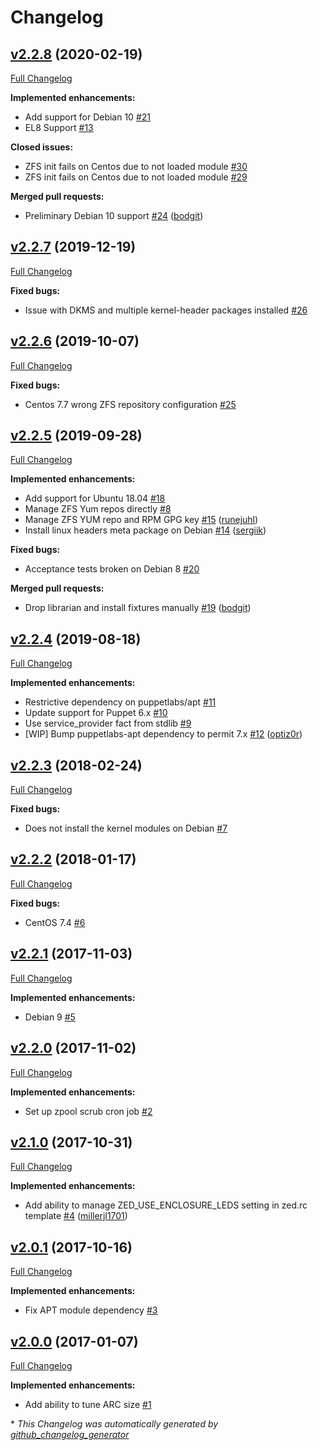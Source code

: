 # Changelog

## [v2.2.8](https://github.com/bodgit/puppet-zfs/tree/v2.2.8) (2020-02-19)

[Full Changelog](https://github.com/bodgit/puppet-zfs/compare/v2.2.7...v2.2.8)

**Implemented enhancements:**

- Add support for Debian 10 [\#21](https://github.com/bodgit/puppet-zfs/issues/21)
- EL8 Support [\#13](https://github.com/bodgit/puppet-zfs/issues/13)

**Closed issues:**

- ZFS init fails on Centos due to not loaded module [\#30](https://github.com/bodgit/puppet-zfs/issues/30)
- ZFS init fails on Centos due to not loaded module [\#29](https://github.com/bodgit/puppet-zfs/issues/29)

**Merged pull requests:**

- Preliminary Debian 10 support [\#24](https://github.com/bodgit/puppet-zfs/pull/24) ([bodgit](https://github.com/bodgit))

## [v2.2.7](https://github.com/bodgit/puppet-zfs/tree/v2.2.7) (2019-12-19)

[Full Changelog](https://github.com/bodgit/puppet-zfs/compare/v2.2.6...v2.2.7)

**Fixed bugs:**

- Issue with DKMS and multiple kernel-header packages installed [\#26](https://github.com/bodgit/puppet-zfs/issues/26)

## [v2.2.6](https://github.com/bodgit/puppet-zfs/tree/v2.2.6) (2019-10-07)

[Full Changelog](https://github.com/bodgit/puppet-zfs/compare/v2.2.5...v2.2.6)

**Fixed bugs:**

- Centos 7.7 wrong ZFS repository configuration [\#25](https://github.com/bodgit/puppet-zfs/issues/25)

## [v2.2.5](https://github.com/bodgit/puppet-zfs/tree/v2.2.5) (2019-09-28)

[Full Changelog](https://github.com/bodgit/puppet-zfs/compare/v2.2.4...v2.2.5)

**Implemented enhancements:**

- Add support for Ubuntu 18.04 [\#18](https://github.com/bodgit/puppet-zfs/issues/18)
- Manage ZFS Yum repos directly [\#8](https://github.com/bodgit/puppet-zfs/issues/8)
- Manage ZFS YUM repo and RPM GPG key [\#15](https://github.com/bodgit/puppet-zfs/pull/15) ([runejuhl](https://github.com/runejuhl))
- Install linux headers meta package on Debian [\#14](https://github.com/bodgit/puppet-zfs/pull/14) ([sergiik](https://github.com/sergiik))

**Fixed bugs:**

- Acceptance tests broken on Debian 8 [\#20](https://github.com/bodgit/puppet-zfs/issues/20)

**Merged pull requests:**

- Drop librarian and install fixtures manually [\#19](https://github.com/bodgit/puppet-zfs/pull/19) ([bodgit](https://github.com/bodgit))

## [v2.2.4](https://github.com/bodgit/puppet-zfs/tree/v2.2.4) (2019-08-18)

[Full Changelog](https://github.com/bodgit/puppet-zfs/compare/v2.2.3...v2.2.4)

**Implemented enhancements:**

- Restrictive dependency on puppetlabs/apt [\#11](https://github.com/bodgit/puppet-zfs/issues/11)
- Update support for Puppet 6.x [\#10](https://github.com/bodgit/puppet-zfs/issues/10)
- Use service\_provider fact from stdlib [\#9](https://github.com/bodgit/puppet-zfs/issues/9)
- \[WIP\] Bump puppetlabs-apt dependency to permit 7.x [\#12](https://github.com/bodgit/puppet-zfs/pull/12) ([optiz0r](https://github.com/optiz0r))

## [v2.2.3](https://github.com/bodgit/puppet-zfs/tree/v2.2.3) (2018-02-24)

[Full Changelog](https://github.com/bodgit/puppet-zfs/compare/v2.2.2...v2.2.3)

**Fixed bugs:**

- Does not install the kernel modules on Debian [\#7](https://github.com/bodgit/puppet-zfs/issues/7)

## [v2.2.2](https://github.com/bodgit/puppet-zfs/tree/v2.2.2) (2018-01-17)

[Full Changelog](https://github.com/bodgit/puppet-zfs/compare/v2.2.1...v2.2.2)

**Fixed bugs:**

- CentOS 7.4 [\#6](https://github.com/bodgit/puppet-zfs/issues/6)

## [v2.2.1](https://github.com/bodgit/puppet-zfs/tree/v2.2.1) (2017-11-03)

[Full Changelog](https://github.com/bodgit/puppet-zfs/compare/v2.2.0...v2.2.1)

**Implemented enhancements:**

- Debian 9 [\#5](https://github.com/bodgit/puppet-zfs/issues/5)

## [v2.2.0](https://github.com/bodgit/puppet-zfs/tree/v2.2.0) (2017-11-02)

[Full Changelog](https://github.com/bodgit/puppet-zfs/compare/v2.1.0...v2.2.0)

**Implemented enhancements:**

- Set up zpool scrub cron job [\#2](https://github.com/bodgit/puppet-zfs/issues/2)

## [v2.1.0](https://github.com/bodgit/puppet-zfs/tree/v2.1.0) (2017-10-31)

[Full Changelog](https://github.com/bodgit/puppet-zfs/compare/v2.0.1...v2.1.0)

**Implemented enhancements:**

- Add ability to manage ZED\_USE\_ENCLOSURE\_LEDS setting in zed.rc template [\#4](https://github.com/bodgit/puppet-zfs/pull/4) ([millerjl1701](https://github.com/millerjl1701))

## [v2.0.1](https://github.com/bodgit/puppet-zfs/tree/v2.0.1) (2017-10-16)

[Full Changelog](https://github.com/bodgit/puppet-zfs/compare/v2.0.0...v2.0.1)

**Implemented enhancements:**

- Fix APT module dependency [\#3](https://github.com/bodgit/puppet-zfs/issues/3)

## [v2.0.0](https://github.com/bodgit/puppet-zfs/tree/v2.0.0) (2017-01-07)

[Full Changelog](https://github.com/bodgit/puppet-zfs/compare/b8225b3622477460992c6acafd6063e59395d397...v2.0.0)

**Implemented enhancements:**

- Add ability to tune ARC size [\#1](https://github.com/bodgit/puppet-zfs/issues/1)



\* *This Changelog was automatically generated by [github_changelog_generator](https://github.com/github-changelog-generator/github-changelog-generator)*
